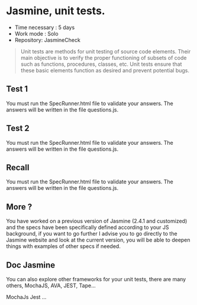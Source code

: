 # Jasmine, unit tests.

* Time necessary : 5 days
* Work mode : Solo
* Repository: JasmineCheck
> Unit tests are methods for unit testing of source code elements. Their main objective is to verify the proper functioning of subsets of code such as functions, procedures, classes, etc. Unit tests ensure that these basic elements function as desired and prevent potential bugs.

## Test 1
You must run the SpecRunner.html file to validate your answers. The answers will be written in the file questions.js.

## Test 2
You must run the SpecRunner.html file to validate your answers. The answers will be written in the file questions.js.

## Recall
You must run the SpecRunner.html file to validate your answers. The answers will be written in the file questions.js.

## More ?
You have worked on a previous version of Jasmine (2.4.1 and customized) and the specs have been specifically defined according to your JS background, if you want to go further I advise you to go directly to the Jasmine website and look at the current version, you will be able to deepen things with examples of other specs if needed.

## Doc Jasmine
You can also explore other frameworks for your unit tests, there are many others, MochaJS, AVA, JEST, Tape...

MochaJs
Jest
...
